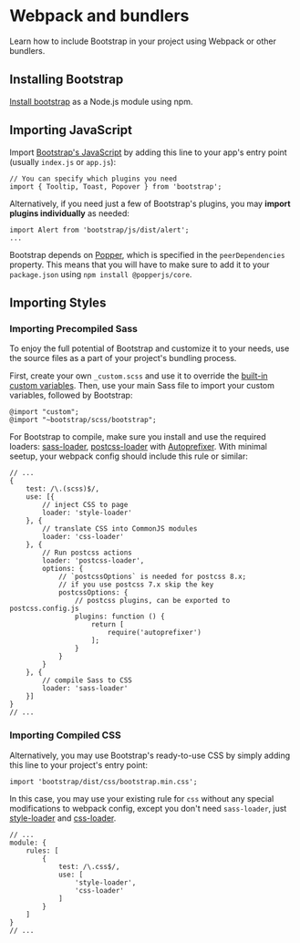 # Webpack and bundlers

Learn how to include Bootstrap in your project using Webpack or other bundlers.

## Installing Bootstrap

[Install bootstrap](https://github.com/AndrewSRea/My_Learning_Port/tree/main/Bootstrap/Getting_Started/Download#npm) as a Node.js module using npm.

## Importing JavaScript

Import [Bootstrap's JavaScript](https://github.com/AndrewSRea/My_Learning_Port/tree/main/Bootstrap/Getting_Started/JavaScript#javascript) by adding this line to your app's entry point (usually `index.js` or `app.js`):
```
// You can specify which plugins you need
import { Tooltip, Toast, Popover } from 'bootstrap';
```
Alternatively, if you need just a few of Bootstrap's plugins, you may **import plugins individually** as needed:
```
import Alert from 'bootstrap/js/dist/alert';
...
```
Bootstrap depends on [Popper](https://popper.js.org/), which is specified in the `peerDependencies` property. This means that you will have to make sure to add it to your `package.json` using `npm install @popperjs/core`.

## Importing Styles

### Importing Precompiled Sass

To enjoy the full potential of Bootstrap and customize it to your needs, use the source files as a part of your project's bundling process.

First, create your own `_custom.scss` and use it to override the [built-in custom variables](). <!-- link to `Customize` folder / `Sass` --> Then, use your main Sass file to import your custom variables, followed by Bootstrap:
```
@import "custom";
@import "~bootstrap/scss/bootstrap";
```
For Bootstrap to compile, make sure you install and use the required loaders: [sass-loader](https://github.com/webpack-contrib/sass-loader), [postcss-loader](https://github.com/webpack-contrib/postcss-loader) with [Autoprefixer](https://github.com/postcss/autoprefixer#webpack). With minimal seetup, your webpack config should include this rule or similar:
```
// ...
{
    test: /\.(scss)$/,
    use: [{
        // inject CSS to page
        loader: 'style-loader'
    }, {
        // translate CSS into CommonJS modules
        loader: 'css-loader'
    }, {
        // Run postcss actions
        loader: 'postcss-loader',
        options: {
            // `postcssOptions` is needed for postcss 8.x;
            // if you use postcss 7.x skip the key
            postcssOptions: {
                // postcss plugins, can be exported to postcss.config.js
                plugins: function () {
                    return [
                        require('autoprefixer')
                    ];
                }
            }
        }
    }, {
        // compile Sass to CSS
        loader: 'sass-loader'
    }]
}
// ...
```

### Importing Compiled CSS

Alternatively, you may use Bootstrap's ready-to-use CSS by simply adding this line to your project's entry point:
```
import 'bootstrap/dist/css/bootstrap.min.css';
```
In this case, you may use your existing rule for `css` without any special modifications to webpack config, except you don't need `sass-loader`, just [style-loader](https://github.com/webpack-contrib/style-loader) and [css-loader](https://github.com/webpack-contrib/css-loader).
```
// ...
module: {
    rules: [
        {
            test: /\.css$/,
            use: [
                'style-loader',
                'css-loader'
            ]
        }
    ]
}
// ...
```